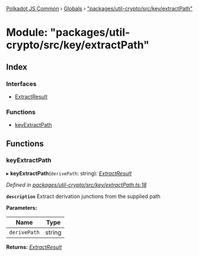 [Polkadot JS Common](../README.md) › [Globals](../globals.md) › ["packages/util-crypto/src/key/extractPath"](_packages_util_crypto_src_key_extractpath_.md)

# Module: "packages/util-crypto/src/key/extractPath"

## Index

### Interfaces

* [ExtractResult](../interfaces/_packages_util_crypto_src_key_extractpath_.extractresult.md)

### Functions

* [keyExtractPath](_packages_util_crypto_src_key_extractpath_.md#keyextractpath)

## Functions

###  keyExtractPath

▸ **keyExtractPath**(`derivePath`: string): *[ExtractResult](../interfaces/_packages_util_crypto_src_key_extractpath_.extractresult.md)*

*Defined in [packages/util-crypto/src/key/extractPath.ts:18](https://github.com/polkadot-js/common/blob/0d03eac3/packages/util-crypto/src/key/extractPath.ts#L18)*

**`description`** Extract derivation junctions from the supplied path

**Parameters:**

Name | Type |
------ | ------ |
`derivePath` | string |

**Returns:** *[ExtractResult](../interfaces/_packages_util_crypto_src_key_extractpath_.extractresult.md)*
